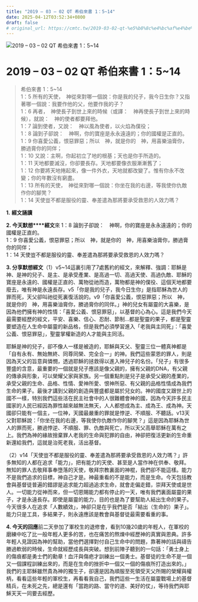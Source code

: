 ```yaml
---
title: "2019 – 03 – 02 QT 希伯來書 1：5~14"
date: 2025-04-12T03:52:34+0800
draft: false
# original_url: https://cmtc.tw/2019-03-02-qt-%e5%b8%8c%e4%bc%af%e4%be%86%e6%9b%b8-1%ef%bc%9a514
---
```


![2019 – 03 – 02 QT 希伯來書 1：5~14](/images/qt.jpg   "2019 – 03 – 02 QT 希伯來書 1：5~14")

# 2019 – 03 – 02 QT 希伯來書 1：5~14

> 希伯來書 1：5~14  
> 1：5 所有的天使，　神從來對哪一個說：你是我的兒子，我今日生你？又指著哪一個說：我要作他的父，他要作我的子？  
> 1：6 再者，　神使長子到世上來的時候（或譯：　神再使長子到世上來的時候），就說：　神的使者都要拜他。  
> 1：7 論到使者，又說：　神以風為使者，以火焰為僕役；  
> 1：8 論到子卻說：　神啊，你的寶座是永永遠遠的；你的國權是正直的。  
> 1：9 你喜愛公義，恨惡罪惡；所以　神，就是你的　神，用喜樂油膏你，勝過膏你的同伴；  
> 1：10 又說：主啊，你起初立了地的根基；天也是你手所造的。  
> 1：11 天地都要滅沒，你卻要長存。天地都要像衣服漸漸舊了；  
> 1：12 你要將天地捲起來，像一件外衣，天地就都改變了。惟有你永不改變；你的年數沒有窮盡。  
> 1：13 所有的天使，　神從來對哪一個說：你坐在我的右邊，等我使你仇敵作你的腳凳？  
> 1：14 天使豈不都是服役的靈、奉差遣為那將要承受救恩的人效力嗎？

**1.** **經文誦讀**

**2. 今天默想****經文**來 1：8 論到子卻說：　神啊，你的寶座是永永遠遠的；你的國權是正直的。  
1：9 你喜愛公義，恨惡罪惡；所以　神，就是你的　神，用喜樂油膏你，勝過膏你的同伴；  
1：14 天使豈不都是服役的靈、奉差遣為那將要承受救恩的人效力嗎？

**3. 分享默想經文**（1）v5~14這裏引用了7處舊約的經文，來解釋、強調：耶穌是神、是神的兒子、是主、是承受產業、是高過一切、高過天使、高過仇敵、耶穌的寶座是永遠的、國權是正直的、萬物從祂而造，萬物都是神的僕役、這個天地都要廢去，唯有神是永遠長存。v5「你是我的兒子，我今日生你」是指耶穌為世人的罪而死，天父卻叫祂從死裏復活說的。v9「你喜愛公義，恨惡罪惡；所以　神，就是你的　神，用喜樂油膏你，勝過膏你的同伴。」神的兒女有屬靈的大喜樂，是因為他們擁有神的性情：「喜愛公義、恨惡罪惡」，以基督的心為心。這是我們今天最需要經歷的經文，平安、喜樂、信心、忍耐、節制…都是聖靈的果子，都是聖靈要塑造在人生命中屬靈的新品格，但是我們必須學習進入「老我與主同死」：「喜愛公義、恨惡罪惡」，聖靈掌權新造的人才能與主同活。

耶穌是神的兒子，卻不像人一樣是被造的，耶穌與天父、聖靈三位一體真神都是「自有永有、無始無終、同尊同榮、完全合一」的神。我們這些蒙恩的罪人，則是因為天父的旨意與憐憫，透過耶穌的拯救得以進入神兒子的名份。「兒子」有很多豐盛的含意，最重要的一個就是兒子應該是像父親的，擁有父親的DNA，有父親的傳承與形象，可以榮耀父家與家族。另一個重點則是兒子是承受父親的產業的，承受父親的生命、品格、性情、愛神所愛、恨神所惡、有父親的品格性情成為我們生命的果子。最後才講到父親的創造與豐盛都是屬於兒女的。神的國度又跟世上的國不一樣，特別我們這些活在民主社會中的人很難體會神的國，因為今天許多民主國家的人民已經因為罪性越來越無法無天，人人都想成為主、成為王、成為神。天國卻只能有一個主，一位神，天國最嚴重的罪就是悖逆、不順服、不聽話。v13天父對耶穌說：「你坐在我的右邊，等我使你仇敵作你的腳凳？」這是因為耶穌為世人的罪而死，勝過悖逆、不順服、罪、仇敵與死亡，所以天父高舉耶穌在萬有之上。我們為神的緣故捨棄罪人老我的生命與犯罪的自由，神卻把復活更新的生命重新還給我們，這就是治死老我，活出基督。

（2）v14「天使豈不都是服役的靈、奉差遣為那將要承受救恩的人效力嗎？」許多無知的人都在追求「能力」，把有能力的天使、甚至是人當作神在供奉、敬拜。無知的罪人去敬拜事奉墮落的天使，敬拜宗教裏面的神棍，我們卻不能這樣。能力不是我們追求的目標，神自己才是。神最重看的不是能力，而是生命。今天包括教會與基督徒普遍的錯謬是追求能力超過追求生命，就會走偏走錯，崇拜天使或是世人。一切能力從神而來，但一切恩賜能力都有停止的一天，唯有我們裏面屬靈的果子，才是永遠長存。即使是屬靈的能力，目的也是為了要幫助人結出生命的果子。今天很多人在追求「人數績效」，神卻只是在乎我們是否「結出（生命的）果子」。能力只是工具，多結果子，則永遠應該是教會與基督徒最需要看重的事。

**4. 今天的回應**前二天參加了軍校生的退修會，看到10幾20歲的年輕人，在軍校的磨練中吃了比一般年輕人更多的苦，也在痛苦的熬煉中經歷神的真實與恩典。許多年輕人見證因為神的幫助，當他們選擇對付自己生命中的問題，靠著神的話與禱告勝過軟弱的時候，生命就經歷成長與突破。想到前陣子聽到的一句話：「勇士身上的傷痕都是勇士們的勳章！血汗與傷疤才訓練出一個勇士。基督徒的生命不是一個又一個課程訓練出來的，而是在生命的挫折中一個又一個的傷痕所打造出來的。」我們的主耶穌雖然貴為神的獨生子，卻還是因為順服至死領受天父所賜的榮耀與權柄，看看這些年輕的軍校生，再看看我自己，我們這些一生活在屬靈戰場上的基督精兵，在未死之先，總是還有「當跑的路、當守的道、美好的仗」，等待我們與耶穌天天一同要去經歷。